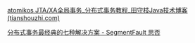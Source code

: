 [atomikos JTA/XA全局事务_分布式事务教程_田守枝Java技术博客 (tianshouzhi.com)](http://www.tianshouzhi.com/api/tutorials/distributed_transaction/386)

[分布式事务最经典的七种解决方案 - SegmentFault 思否](https://segmentfault.com/a/1190000040321750)